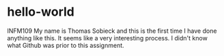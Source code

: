 # hello-world
INFM109
My name is Thomas Sobieck and this is the first time I have done anything like this. It seems like a very interesting process. I didn't know what Github was prior to this assignment. 
